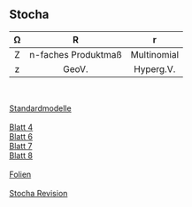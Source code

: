 ## Stocha

|Ω| R | r |
|:---:|:---:|:---:|
|Z|n-faches Produktmaß|Multinomial|
|z|GeoV.|Hyperg.V.|

<br>

<!--
<embed src="https://bwuah.github.io/Stochastik_Rev.pdf" style="width:1000px;height:1500px" type='application/pdf'>
-->

<!--[img](file3.PNG)-->
<a href="https://bwuah.github.io//Stochastik_Rev.pdf">Standardmodelle</a><br><br>
<a href="https://bwuah.github.io/Stochastik_A4_Happe_Hein.pdf">Blatt 4</a><br>
<a href="https://bwuah.github.io/Stochastik_A6_Happe_Hein.pdf">Blatt 6</a><br>
<a href="https://bwuah.github.io/Stocha_7_Happe_Hein.pdf">Blatt 7</a><br>
<a href="https://bwuah.github.io/Stocha_8_Happe_Hein.pdf">Blatt 8</a><br>
<br>
<a href="https://bwuah.github.io/Stocha_Folien.pdf"> Folien </a><br>
<br>
<a href="https://bwuah.github.io/Stocha_Revision.pdf">Stocha Revision</a><br>
